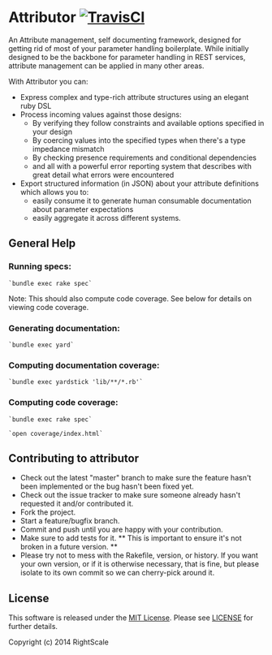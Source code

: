 # Attributor [![TravisCI][travis-img-url]][travis-ci-url] 

[travis-img-url]: https://travis-ci.org/rightscale/attributor.svg?branch=master
[travis-ci-url]:https://travis-ci.org/rightscale/attributor

An Attribute management, self documenting framework, designed for getting rid of most of your parameter handling boilerplate.
While initially designed to be the backbone for parameter handling in REST services, attribute management can be applied in many other areas.

With Attributor you can:
* Express complex and type-rich attribute structures using an elegant ruby DSL
* Process incoming values against those designs:
    * By verifying they follow constraints and available options specified in your design
    * By coercing values into the specified types when there's a type impedance mismatch
    * By checking presence requirements and conditional dependencies
    * and all with a powerful error reporting system that describes with great detail what errors were encountered
* Export structured information (in JSON) about your attribute definitions which allows you to:
    * easily consume it to generate human consumable documentation about parameter expectations
    * easily aggregate it across different systems.


## General Help

### Running specs:

    `bundle exec rake spec`

Note: This should also compute code coverage. See below for details on viewing code coverage.

### Generating documentation:

    `bundle exec yard`

### Computing documentation coverage:

    `bundle exec yardstick 'lib/**/*.rb'`

### Computing code coverage:

    `bundle exec rake spec`

    `open coverage/index.html`


## Contributing to attributor

* Check out the latest "master" branch to make sure the feature hasn't been
  implemented or the bug hasn't been fixed yet.
* Check out the issue tracker to make sure someone already hasn't requested it
  and/or contributed it.
* Fork the project.
* Start a feature/bugfix branch.
* Commit and push until you are happy with your contribution.
* Make sure to add tests for it.
  ** This is important to ensure it's not broken in a future version. **
* Please try not to mess with the Rakefile, version, or history.
  If you want your own version, or if it is otherwise necessary, that is fine,
  but please isolate to its own commit so we can cherry-pick around it.



## License

This software is released under the [MIT License](http://www.opensource.org/licenses/MIT). Please see  [LICENSE](LICENSE) for further details.

Copyright (c) 2014 RightScale
